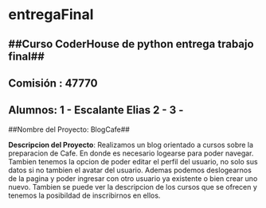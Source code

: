 # entregaFinal
##Curso CoderHouse de python entrega trabajo final##
-------
**Comisión** : 47770
-------
**Alumnos**:    1 - Escalante Elias
                2 -
                3 -
--------
##Nombre del Proyecto: BlogCafe##

**Descripcion del Proyecto**:   Realizamos un blog orientado a cursos sobre la preparacion de Cafe. En donde es necesario logearse para poder navegar.
                                Tambien tenemos la opcion de poder editar el perfil del usuario, no solo sus datos si no tambien el avatar del usuario. 
                                Ademas podemos deslogearnos de la pagina y poder ingresar con otro usuario ya existente o bien crear uno nuevo.
                                Tambien se puede ver la descripcion de los cursos que se ofrecen y tenemos la posibildad de inscribirnos en ellos.
